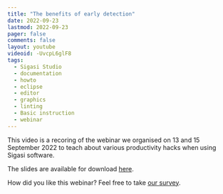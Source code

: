 ```yaml
---
title: "The benefits of early detection"
date: 2022-09-23
lastmod: 2022-09-23
pager: false
comments: false
layout: youtube
videoid: -UvcpL6glF8
tags:
  - Sigasi Studio
  - documentation
  - howto
  - eclipse
  - editor
  - graphics
  - linting
  - Basic instruction
  - webinar
---
```


This video is a recoring of the webinar we organised on 13 and 15 September 2022 to teach about various productivity hacks when using Sigasi software.

The slides are available for download [here](/resources/Sigasi_Webinar_2022-09.pdf).

How did you like this webinar? Feel free to take [our survey](https://survey.zohopublic.com/zs/C9CN8f).
